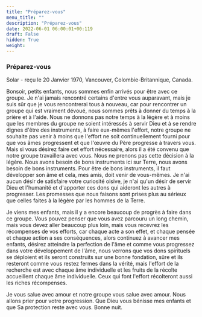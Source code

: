 ```yaml
---
title: "Préparez-vous"
menu_title: ""
description: "Préparez-vous"
date: 2022-06-01 06:00:01+00:119
draft: False
hidden: True
weight:
---
```

### Préparez-vous

Solar - reçu le 20 Janvier 1970, Vancouver, Colombie-Britannique, Canada.

Bonsoir, petits enfants, nous sommes enfin arrivés pour être avec ce groupe. Je n'ai jamais rencontré certains d'entre vous auparavant, mais je suis sûr que je vous rencontrerai tous à nouveau, car pour rencontrer un groupe qui est vraiment dévoué, nous sommes prêts à donner du temps à la prière et à l'aide. Nous ne donnons pas notre temps à la légère et à moins que les membres du groupe ne soient intéressés à servir Dieu et à se rendre dignes d'être des instruments, à faire eux-mêmes l'effort, notre groupe ne souhaite pas venir à moins que l'effort ne soit continuellement fourni pour que vos âmes progressent et que l'œuvre du Père progresse à travers vous. Mais si vous désirez faire cet effort nécessaire, alors il a été convenu que notre groupe travaillera avec vous. Nous ne prenons pas cette décision à la légère. Nous avons besoin de bons instruments ici sur Terre, nous avons besoin de bons instruments. Pour être de bons instruments, il faut développer son âme et cela, mes amis, doit venir de vous-mêmes. Je n'ai aucun désir de satisfaire votre curiosité oisive, je n'ai qu'un désir de servir Dieu et l'humanité et d'apporter ces dons qui aideront les autres à progresser. Les promesses que nous faisons sont prises plus au sérieux que celles faites à la légère par les hommes de la Terre.

Je viens mes enfants, mais il y a encore beaucoup de progrès à faire dans ce groupe. Vous pouvez penser que vous avez parcouru un long chemin, mais vous devez aller beaucoup plus loin, mais vous recevrez les récompenses de vos efforts, car chaque acte a son effet, et chaque pensée et chaque action a ses conséquences, alors continuez à avancer mes enfants, désirez atteindre la perfection de l'âme et comme vous progressez dans votre développement de l'âme, nous verrons que vos dons spirituels se déploient et ils seront construits sur une bonne fondation, sûre et ils resteront comme vous restez fermes dans la vérité, mais l'effort de la recherche est avec chaque âme individuelle et les fruits de la récolte accueillent chaque âme individuelle. Ceux qui font l'effort récolteront aussi les riches récompenses.

Je vous salue avec amour et notre groupe vous salue avec amour. Nous allons prier pour votre progression. Que Dieu vous bénisse mes enfants et que Sa protection reste avec vous. Bonne nuit.

